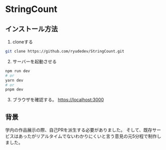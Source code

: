 # StringCount

## インストール方法
1. cloneする
```bash
git clone https://github.com/ryudedev/StringCount.git
```
2. サーバーを起動させる
```bash
npm run dev
# or
yarn dev
# or
pnpm dev
```

3. ブラウザを確認する。
[https://localhost:3000](https://localhost:3000)

## 背景
学内の作品展示の際、自己PRを派生する必要がありました。
そして、既存サービスはあったがリアルタイムでないわかりにくいと言う意見の元5分程で制作しました。
